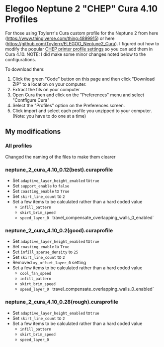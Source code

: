 # Elegoo Neptune 2 "CHEP" Cura 4.10 Profiles

For those using Toylerrr's Cura custom profile for the Neptune 2 from here (https://www.thingiverse.com/thing:4899915) or here (https://github.com/Toylerrr/ELEGOO_Neptune2_Cura). I figured out how to modify the popular [CHEP printer profile settings](https://www.chepclub.com/cura-profiles.html) so you can add them in Cura 4.10. NOTE:  I did make some minor changes noted below to the configurations. 

To download them: 
1. Click the green "Code" button on this page and then click "Download ZIP" to a location on your computer. 
1. Extract the fils on your computer
1. Open Cura then and click on the "Preferences" menu and select "Contfigure Cura"
1. Select the "Profiles" option on the Preferences screen.
1. Click import and select each profile you unzipped to your computer. (Note: you have to do one at a time)

## My modifications

### All profiles
Changed the naming of the files to make them clearer

### neptune_2_cura_4.10_0.12(best).curaprofile
- Set `adaptive_layer_height_enabled` to`true`
- Set `support_enable` to `false`
- Set `coasting_enable` to `True`
- Set `skirt_line_count` to  `2`
- Set a few items to be calculated rather than a hard coded value 
  - `infill_pattern`
  - `skirt_brim_speed`
  - `speed_layer_0`
  ` `travel_compensate_overlapping_walls_0_enabled`

### neptune_2_cura_4.10_0.2(good).curaprofile
- Set `adaptive_layer_height_enabled` to`true`
- Set `coasting_enable` to `True`
- Set `infill_sparse_density` to `25`
- Set `skirt_line_count` to  `2`
- Removed `xy_offset_layer_0` setting
- Set a few items to be calculated rather than a hard coded value 
  - `cool_fan_speed`
  - `infill_pattern`
  - `skirt_brim_speed`
  - `speed_layer_0`
  ` `travel_compensate_overlapping_walls_0_enabled`

### neptune_2_cura_4.10_0.28(rough).curaprofile
- Set `adaptive_layer_height_enabled` to`true`
- Set `skirt_line_count` to  `2`
- Set a few items to be calculated rather than a hard coded value 
  - `infill_pattern`
  - `skirt_brim_speed`
  - `speed_layer_0`
